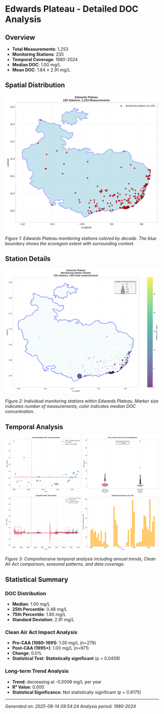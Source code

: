 # Edwards Plateau - Detailed DOC Analysis

## Overview
- **Total Measurements**: 1,253
- **Monitoring Stations**: 235
- **Temporal Coverage**: 1980-2024
- **Median DOC**: 1.00 mg/L
- **Mean DOC**: 1.84 ± 2.91 mg/L

## Spatial Distribution

![Ecoregion Overview](Edwards_Plateau_overview_map.png)

*Figure 1: Edwards Plateau monitoring stations colored by decade. The blue boundary shows the ecoregion extent with surrounding context.*

## Station Details

![Station Details](Edwards_Plateau_stations.png)

*Figure 2: Individual monitoring stations within Edwards Plateau. Marker size indicates number of measurements, color indicates median DOC concentration.*

## Temporal Analysis

![Time Series Analysis](Edwards_Plateau_timeseries.png)

*Figure 3: Comprehensive temporal analysis including annual trends, Clean Air Act comparison, seasonal patterns, and data coverage.*

## Statistical Summary

### DOC Distribution
- **Median**: 1.00 mg/L
- **25th Percentile**: 0.48 mg/L  
- **75th Percentile**: 1.80 mg/L
- **Standard Deviation**: 2.91 mg/L

### Clean Air Act Impact Analysis

- **Pre-CAA (1980-1991)**: 1.00 mg/L (n=279)
- **Post-CAA (1995+)**: 1.00 mg/L (n=971)
- **Change**: 0.0%
- **Statistical Test**: **Statistically significant** (p = 0.0459)

### Long-term Trend Analysis

- **Trend**: decreasing at -0.0008 mg/L per year
- **R² Value**: 0.000
- **Statistical Significance**: Not statistically significant (p = 0.9175)


---
*Generated on: 2025-08-14 09:54:24*
*Analysis period: 1980-2024*
